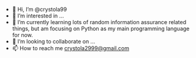 - 👋 Hi, I’m @crystola99
- 👀 I’m interested in ...
- 🌱 I’m currently learning lots of random information assurance related things, but am focusing on Python as my main programming language for now.
- 💞️ I’m looking to collaborate on ...
- 📫 How to reach me crystola2999@gmail.com

<!---
crystola99/crystola99 is a ✨ special ✨ repository because its `README.md` (this file) appears on your GitHub profile.
You can click the Preview link to take a look at your changes.
--->
